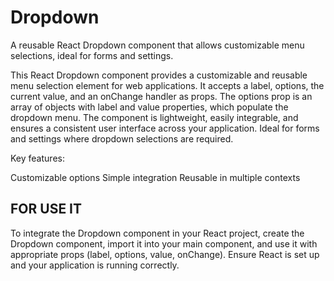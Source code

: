 # Dropdown
A reusable React Dropdown component that allows customizable menu selections, ideal for forms and settings.

This React Dropdown component provides a customizable and reusable menu selection element for web applications. It accepts a label, options, the current value, and an onChange handler as props. The options prop is an array of objects with label and value properties, which populate the dropdown menu. The component is lightweight, easily integrable, and ensures a consistent user interface across your application. Ideal for forms and settings where dropdown selections are required.

Key features:

Customizable options
Simple integration
Reusable in multiple contexts

## FOR USE IT
To integrate the Dropdown component in your React project, create the Dropdown component, import it into your main component, and use it with appropriate props (label, options, value, onChange). 
Ensure React is set up and your application is running correctly.
